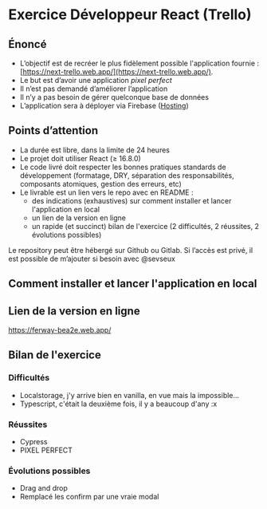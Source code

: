 # Exercice Développeur React (Trello)

## Énoncé

- L’objectif est de recréer le plus fidèlement possible l'application fournie : [https://next-trello.web.app/](https://next-trello.web.app/).
- Le but est d’avoir une application *pixel perfect*
- Il n’est pas demandé d’améliorer l’application
- Il n’y a pas besoin de gérer quelconque base de données
- L’application sera à déployer via Firebase ([Hosting](https://firebase.google.com/products/hosting))

## Points d’attention

- La durée est libre, dans la limite de 24 heures
- Le projet doit utiliser React (≥ 16.8.0)
- Le code livré doit respecter les bonnes pratiques standards de développement (formatage, DRY, séparation des responsabilités, composants atomiques, gestion des erreurs, etc)
- Le livrable est un lien vers le repo avec en README :
    - des indications (exhaustives) sur comment installer et lancer l'application en local
    - un lien de la version en ligne
    - un rapide (et succinct) bilan de l'exercice (2 difficultés, 2 réussites, 2 évolutions possibles)

Le repository peut être hébergé sur Github ou Gitlab. Si l’accès est privé, il est possible de m’ajouter si besoin avec @sevseux

## Comment installer et lancer l'application en local

## Lien de la version en ligne
https://ferway-bea2e.web.app/
## Bilan de l'exercice
### Difficultés
- Localstorage, j'y arrive bien en vanilla, en vue mais la impossible...
- Typescript, c'était la deuxième fois, il y a beaucoup d'any :x
### Réussites
- Cypress
- PIXEL PERFECT
### Évolutions possibles
- Drag and drop
- Remplacé les confirm par une vraie modal